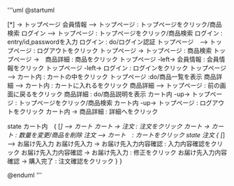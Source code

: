 '''uml
@startuml

[*] -> トップページ
会員情報 --> トップページ : トップページをクリック/商品検索
ログイン --> トップページ : トップページをクリック/商品検索
ログイン : entry/id,passwordを入力
ログイン : do/ログイン認証
トップページ　--> トップページ : ログアウトをクリック
トップページ -> トップページ : 商品検索 
トップページ ->　商品詳細 : 商品をクリック
トップページ -left-> 会員情報 : 会員情報をクリック
トップページ -left-> ログイン : ログインをクリック
トップページ --> カート内 : カートの中をクリック
トップページ :do/商品一覧を表示
商品詳細 --> カート内 : カートに入れるをクリック
商品詳細 --> トップページ : 前の画面に戻るをクリック
商品詳細 : do/商品説明を表示
カート内 -up-> トップページ : トップページをクリック/商品検索
カート内 -up-> トップページ :  ログアウトをクリック
カート内 -> 商品詳細 : 詳細へをクリック

state カート内　{
 [*] --> カート
 カート -> 注文 : 注文をクリック
 カート -> カート : 数量を変更/商品を削除
 注文 --> カート　: カートをクリック
 state 注文 {
  [*]　 --> お届け先入力
  お届け先入力 -> お届け先入力内容確認 : 入力内容確認をクリック
  お届け先入力内容確認 -> お届け先入力 : 修正をクリック
  お届け先入力内容確認 -> 購入完了 : 注文確認をクリック
 }
}

@enduml
'''
